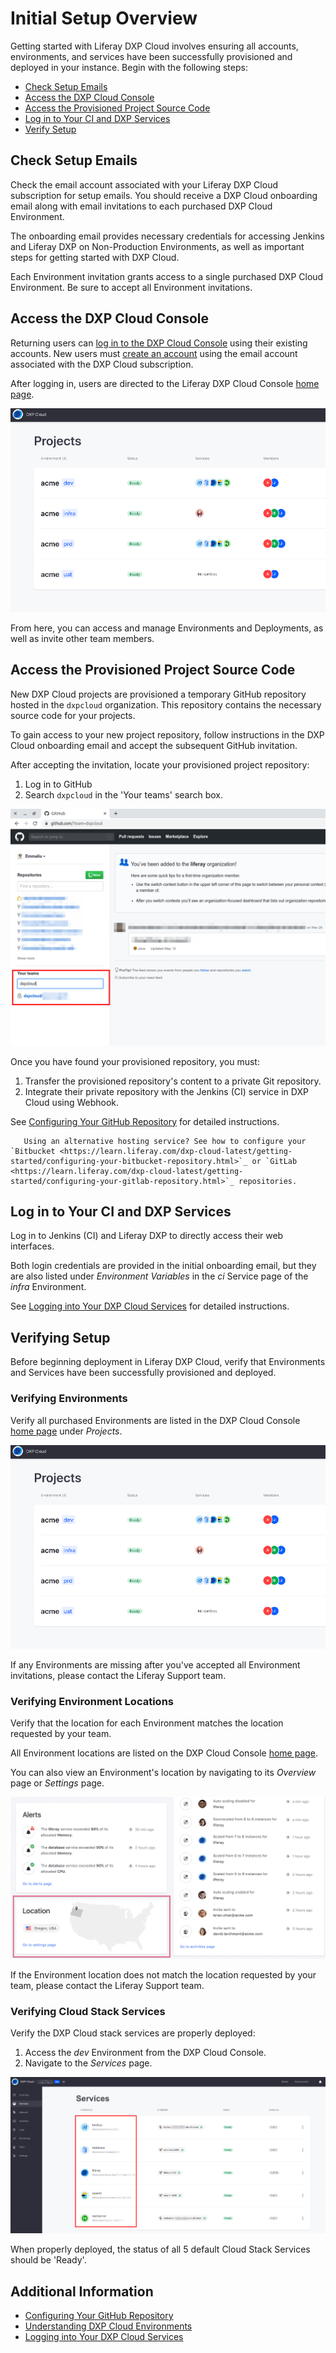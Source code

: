 # Initial Setup Overview

Getting started with Liferay DXP Cloud involves ensuring all accounts, environments, and services have been successfully provisioned and deployed in your instance. Begin with the following steps:

- [Check Setup Emails](#check-setup-emails)
- [Access the DXP Cloud Console](#access-the-dxp-cloud-console)
- [Access the Provisioned Project Source Code](#access-the-provisioned-project-source-code)
- [Log in to Your CI and DXP Services](#log-in-to-your-ci-and-dxp-services)
- [Verify Setup](#verifying-setup)

## Check Setup Emails

Check the email account associated with your Liferay DXP Cloud subscription for setup emails. You should receive a DXP Cloud onboarding email along with email invitations to each purchased DXP Cloud Environment.

The onboarding email provides necessary credentials for accessing Jenkins and Liferay DXP on Non-Production Environments, as well as important steps for getting started with DXP Cloud.

Each Environment invitation grants access to a single purchased DXP Cloud Environment. Be sure to accept all Environment invitations.

## Access the DXP Cloud Console

Returning users can [log in to the DXP Cloud Console](https://console.liferay.cloud/login) using their existing accounts. New users must [create an account](https://console.liferay.cloud/signup?undefined) using the email account associated with the DXP Cloud subscription.

After logging in, users are directed to the Liferay DXP Cloud Console [home page](https://console.liferay.cloud/projects).

![Figure 1: DXP Cloud Console home page.](./initial-setup-overview/images/01.png)

From here, you can access and manage Environments and Deployments, as well as invite other team members.

## Access the Provisioned Project Source Code

New DXP Cloud projects are provisioned a temporary GitHub repository hosted in the `dxpcloud` organization. This repository contains the necessary source code for your projects.

To gain access to your new project repository, follow instructions in the DXP Cloud onboarding email and accept the subsequent GitHub invitation.

After accepting the invitation, locate your provisioned project repository:

1. Log in to GitHub
1. Search `dxpcloud` in the 'Your teams' search box.

![Figure 2: Search dxpcloud in the 'Your teams' search box.](./initial-setup-overview/images/02.png)

Once you have found your provisioned repository, you must:

1. Transfer the provisioned repository's content to a private Git repository.
1. Integrate their private repository with the Jenkins (CI) service in DXP Cloud using Webhook.

See [Configuring Your GitHub Repository](https://learn.liferay.com/dxp-cloud-latest/getting-started/configuring-your-github-repository.html) for detailed instructions.

```note::
   Using an alternative hosting service? See how to configure your `Bitbucket <https://learn.liferay.com/dxp-cloud-latest/getting-started/configuring-your-bitbucket-repository.html>`_ or `GitLab <https://learn.liferay.com/dxp-cloud-latest/getting-started/configuring-your-gitlab-repository.html>`_ repositories.
```

## Log in to Your CI and DXP Services

Log in to Jenkins (CI) and Liferay DXP to directly access their web interfaces.

Both login credentials are provided in the initial onboarding email, but they are also listed under *Environment Variables* in the *ci* Service page of the *infra* Environment.

See [Logging into Your DXP Cloud Services](https://learn.liferay.com/dxp-cloud-latest/getting-started/logging-into-your-dxp-cloud-services.html) for detailed instructions.

## Verifying Setup

Before beginning deployment in Liferay DXP Cloud, verify that Environments and Services have been successfully provisioned and deployed.

### Verifying Environments

Verify all purchased Environments are listed in the DXP Cloud Console [home page](https://console.liferay.cloud/projects) under *Projects*.

![Figure 3: See Provisioned Environments in the DXP Cloud Console.](./initial-setup-overview/images/03.png)

If any Environments are missing after you've accepted all Environment invitations, please contact the Liferay Support team.

### Verifying Environment Locations

Verify that the location for each Environment matches the location requested by your team.

All Environment locations are listed on the DXP Cloud Console [home page](https://console.liferay.cloud/projects).

You can also view an Environment's location by navigating to its *Overview* page or *Settings* page.

![Figure 4: View the Environment's location in the Overview page.](./initial-setup-overview/images/04.png)

If the Environment location does not match the location requested by your team, please contact the Liferay Support team.

### Verifying Cloud Stack Services

Verify the DXP Cloud stack services are properly deployed:

1. Access the *dev* Environment from the DXP Cloud Console.
1. Navigate to the *Services* page.

![Figure 5: View the Status of DXP Cloud Stack Services on the Services page.](./initial-setup-overview/images/05.png)

When properly deployed, the status of all 5 default Cloud Stack Services should be 'Ready'.

## Additional Information

- [Configuring Your GitHub Repository](https://learn.liferay.com/dxp-cloud-latest/getting-started/configuring-your-github-repository.html)
- [Understanding DXP Cloud Environments](https://learn.liferay.com/dxp-cloud-latest/getting-started/understanding-dxp-cloud-environments.html?highlight=location)
- [Logging into Your DXP Cloud Services](https://learn.liferay.com/dxp-cloud-latest/getting-started/logging-into-your-dxp-cloud-services.html)
